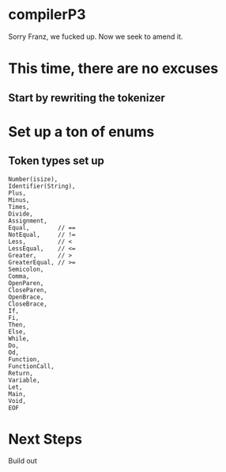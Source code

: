 # compilerP3

Sorry Franz, we fucked up. Now we seek to amend it.

# This time, there are no excuses

## Start by rewriting the tokenizer

# Set up a ton of enums

## Token types set up

    Number(isize),
    Identifier(String),
    Plus,
    Minus,
    Times,
    Divide,
    Assignment,
    Equal,        // ==
    NotEqual,     // !=
    Less,         // <
    LessEqual,    // <=
    Greater,      // >
    GreaterEqual, // >=
    Semicolon,
    Comma,
    OpenParen,
    CloseParen,
    OpenBrace,
    CloseBrace,
    If,
    Fi,
    Then,
    Else,
    While,
    Do,
    Od,
    Function,
    FunctionCall,
    Return,
    Variable,
    Let,
    Main,
    Void,
    EOF

# Next Steps

Build out

